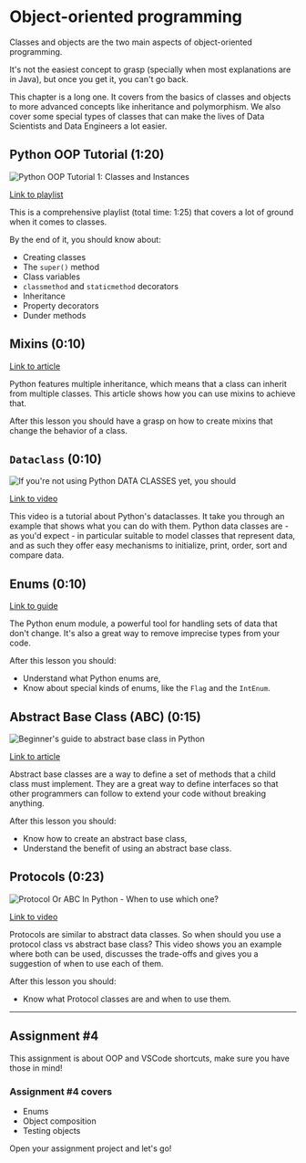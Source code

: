 # Object-oriented programming

Classes and objects are the two main aspects of object-oriented programming.

It's not the easiest concept to grasp (specially when most explanations are in Java), but once you get it, you can't go back.

This chapter is a long one. It covers from the basics of classes and objects to more advanced concepts like inheritance and polymorphism. We also cover some special types of classes that can make the lives of Data Scientists and Data Engineers a lot easier.

## Python OOP Tutorial (1:20)

![Python OOP Tutorial 1: Classes and Instances](../images/b9bfb9ef3dff1cb8eff0133cd24a5052b030e998298c3ee9bf60f2d4141fc53b.png)

[Link to playlist](https://youtube.com/playlist?list=PL-osiE80TeTsqhIuOqKhwlXsIBIdSeYtc)

This is a comprehensive playlist (total time: 1:25) that covers a lot of ground when it comes to classes.

By the end of it, you should know about:

- Creating classes
- The `super()` method
- Class variables
- `classmethod` and `staticmethod` decorators
- Inheritance
- Property decorators
- Dunder methods

## Mixins (0:10)

[Link to article](https://dev.to/bikramjeetsingh/write-composable-reusable-python-classes-using-mixins-6lj)

Python features multiple inheritance, which means that a class can inherit from multiple classes. This article shows how you can use mixins to achieve that.

After this lesson you should have a grasp on how to create mixins that change the behavior of a class.

## `Dataclass` (0:10)

![If you're not using Python DATA CLASSES yet, you should](../images/f3680b4b05228b4b2afd40f7df71cdcd7a3105f6ab845d8d9d0239ebc2d42e6b.png)

[Link to video](https://youtu.be/vRVVyl9uaZc)

This video is a tutorial about Python's dataclasses. It take  you through an example that shows what you can do with them. Python data classes are - as you'd expect - in particular suitable to model classes that represent data, and as such they offer easy mechanisms to initialize, print, order, sort and compare data.

## Enums (0:10)

[Link to guide](https://gamedevacademy.org/python-enum-tutorial/)

The Python enum module, a powerful tool for handling sets of data that don't change. It's also a great way to remove imprecise types from your code.

After this lesson you should:

- Understand what Python enums are,
- Know about special kinds of enums, like the `Flag` and the `IntEnum`.

## Abstract Base Class (ABC) (0:15)

![Beginner's guide to abstract base class in Python](../images/2eeef0b41d2ef6e13c06b505ccb59d909906502a0e0adc98dc6fa0f250d2d9e7.png)

[Link to article](https://dev.to/dollardhingra/understanding-the-abstract-base-class-in-python-k7h)

Abstract base classes are a way to define a set of methods that a child class must implement. They are a great way to define interfaces so that other programmers can follow to extend your code without breaking anything.

After this lesson you should:

- Know how to create an abstract base class,
- Understand the benefit of using an abstract base class.

## Protocols (0:23)

![Protocol Or ABC In Python - When to use which one?](../images/8c1f28fa05e0dec2a0abc8b6f6c9a9104b9aab5da93ede76dc00e6d6bfcc4d28.png)  

[Link to video](https://youtu.be/xvb5hGLoK0A)

Protocols are similar to abstract data classes. So when should you use a protocol class vs abstract base class? This video shows you an example where both can be used, discusses the trade-offs and gives you a suggestion of when to use each of them.

After this lesson you should:

- Know what Protocol classes are and when to use them.

---

## Assignment #4

This assignment is about OOP and VSCode shortcuts, make sure you have those in mind!

### Assignment #4 covers

- Enums
- Object composition
- Testing objects

Open your assignment project and let's go!
